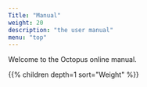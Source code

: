 ```yaml
---
Title: "Manual"
weight: 20
description: "the user manual"
menu: "top"
---
```


Welcome to the Octopus online manual.





{{% children depth=1 sort="Weight" %}}
